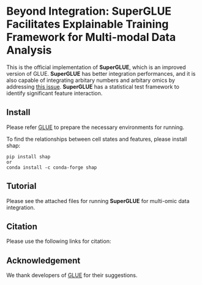 # Beyond Integration: SuperGLUE Facilitates Explainable Training Framework for Multi-modal Data Analysis

This is the official implementation of **SuperGLUE**, which is an improved version of GLUE. **SuperGLUE** has better integration performances, and it is also capable of integrating arbitary numbers and arbitary omics by addressing [this issue](https://github.com/gao-lab/GLUE/pull/114). **SuperGLUE** has a statistical test framework to identify significant feature interaction.

## Install

Please refer [GLUE](https://github.com/gao-lab/GLUE) to prepare the necessary environments for running. 

To find the relationships between cell states and features, please install shap:

```
pip install shap
or
conda install -c conda-forge shap
```

## Tutorial

Please see the attached files for running **SuperGLUE** for multi-omic data integration.

## Citation

Please use the following links for citation:


## Acknowledgement

We thank developers of [GLUE](https://github.com/gao-lab/GLUE) for their suggestions.

